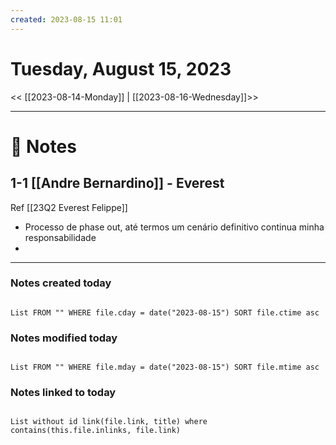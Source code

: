 ```yaml
---
created: 2023-08-15 11:01
---
```


# Tuesday, August 15, 2023

<< [[2023-08-14-Monday]] | [[2023-08-16-Wednesday]]>>

---

# 📝 Notes
## 1-1 [[Andre Bernardino]] - Everest
Ref [[23Q2 Everest Felippe]]
- Processo de phase out, até termos um cenário definitivo continua minha responsabilidade
- 


---

### Notes created today

```dataview

List FROM "" WHERE file.cday = date("2023-08-15") SORT file.ctime asc

```

### Notes modified today

```dataview

List FROM "" WHERE file.mday = date("2023-08-15") SORT file.mtime asc

```

### Notes linked to today

```dataview 

List without id link(file.link, title) where contains(this.file.inlinks, file.link)

```